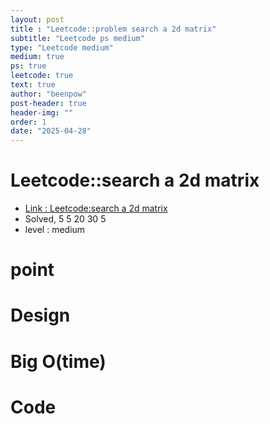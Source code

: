 ```yaml
---
layout: post
title : "Leetcode::problem search a 2d matrix"
subtitle: "Leetcode ps medium"
type: "Leetcode medium"
medium: true
ps: true
leetcode: true
text: true
author: "beenpow"
post-header: true
header-img: ""
order: 1
date: "2025-04-28"
---
```


# Leetcode::search a 2d matrix
- [Link : Leetcode:search a 2d matrix]()
- Solved, 5 5 20 30 5
- level : medium
# point

# Design


# Big O(time)

# Code

```cpp

```